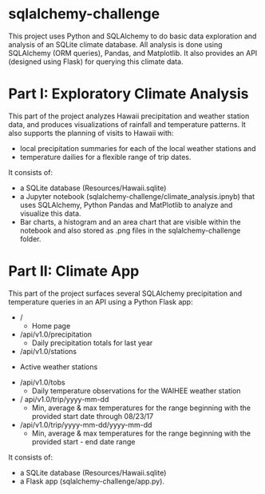 # sqlalchemy-challenge
This project uses Python and SQLAlchemy to do basic data exploration and analysis of an SQLite climate database. All analysis is done using SQLAlchemy (ORM queries), Pandas, and Matplotlib. It also provides an API (designed using Flask) for querying this climate data.
# Part I: Exploratory Climate Analysis
This part of the project analyzes Hawaii precipitation and weather station data, and produces visualizations of rainfall and temperature patterns. It also supports the planning of visits to Hawaii with:

* local precipitation summaries for each of the local weather stations and
* temperature dailies for a flexible range of trip dates.

It consists of:

* a SQLite database (Resources/Hawaii.sqlite)
* a Jupyter notebook (sqlalchemy-challenge/climate_analysis.ipnyb) that uses SQLAlchemy, Python Pandas and MatPlotlib to analyze and visualize this data.
* Bar charts, a histogram and an area chart that are visible within the notebook and also stored as .png files in the sqlalchemy-challenge folder.

# Part II: Climate App

This part of the project surfaces several SQLAlchemy precipitation and temperature queries in an API using a Python Flask app:

* /
  - Home page
* /api/v1.0/precipitation
  - Daily precipitation totals for last year
* /api/v1.0/stations
 - Active weather stations
* /api/v1.0/tobs
  - Daily temperature observations for the WAIHEE weather station
* / api/v1.0/trip/yyyy-mm-dd
  - Min, average & max temperatures for the range beginning with the provided start date through 08/23/17
* /api/v1.0/trip/yyyy-mm-dd/yyyy-mm-dd
  - Min, average & max temperatures for the range beginning with the provided start - end date range

It consists of:
* a SQLite database (Resources/Hawaii.sqlite)
* a Flask app (sqlalchemy-challenge/app.py).


